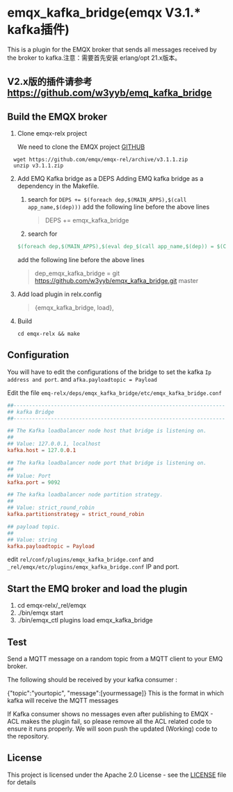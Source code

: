 
# emqx_kafka_bridge(emqx V3.1.* kafka插件)

This is a plugin for the EMQX broker that sends all messages received by the broker to kafka.注意：需要首先安装 erlang/opt 21.x版本。
## V2.x版的插件请参考 https://github.com/w3yyb/emq_kafka_bridge

## Build the EMQX broker

1. Clone emqx-relx project

   We need to clone the EMQX project [GITHUB](https://github.com/emqx/emqx-rel)

```shell
  wget https://github.com/emqx/emqx-rel/archive/v3.1.1.zip
  unzip v3.1.1.zip
```

2. Add EMQ Kafka bridge as a DEPS
   Adding EMQ kafka bridge as a dependency in the Makefile.

   1. search for `DEPS += $(foreach dep,$(MAIN_APPS),$(call app_name,$(dep)))`
      add the following line before the above lines
      > DEPS += emqx_kafka_bridge

   2. search for
     ```makefile
     $(foreach dep,$(MAIN_APPS),$(eval dep_$(call app_name,$(dep)) = $(CLONE_METHOD) https://github.com/emqx/$(dep) $(call app_vsn,$(dep))))
     ```
     add the following line before the above lines
     >dep_emqx_kafka_bridge = git https://github.com/w3yyb/emqx_kafka_bridge.git master

3. Add load plugin in relx.config
   >{emqx_kafka_bridge, load},

4. Build
   ```shell
   cd emqx-relx && make
   ```

Configuration
----------------------
You will have to edit the configurations of the bridge to set the kafka `Ip address and port`.
and  `afka.payloadtopic = Payload`

Edit the file `emq-relx/deps/emqx_kafka_bridge/etc/emqx_kafka_bridge.conf`

```conf
##--------------------------------------------------------------------
## kafka Bridge
##--------------------------------------------------------------------

## The Kafka loadbalancer node host that bridge is listening on.
##
## Value: 127.0.0.1, localhost
kafka.host = 127.0.0.1

## The kafka loadbalancer node port that bridge is listening on.
##
## Value: Port
kafka.port = 9092

## The kafka loadbalancer node partition strategy.
##
## Value: strict_round_robin
kafka.partitionstrategy = strict_round_robin

## payload topic.
##
## Value: string
kafka.payloadtopic = Payload


```
edit    `rel/conf/plugins/emqx_kafka_bridge.conf`  and `_rel/emqx/etc/plugins/emqx_kafka_bridge.conf`
IP and port.

Start the EMQ broker and load the plugin 
-----------------
1) cd emqx-relx/_rel/emqx
2) ./bin/emqx start
3) ./bin/emqx_ctl plugins load emqx_kafka_bridge

Test
-----------------
Send a MQTT message on a random topic from a MQTT client to your EMQ broker.

The following should be received by your kafka consumer :

  {"topic":"yourtopic", "message":[yourmessage]}
This is the format in which kafka will receive the MQTT messages

If Kafka consumer shows no messages even after publishing to EMQX - ACL makes the plugin fail, so please remove all the ACL related code to ensure it runs properly. We will soon push the updated (Working) code to the repository. 

## License

This project is licensed under the Apache 2.0 License - see the [LICENSE](LICENSE) file for details

